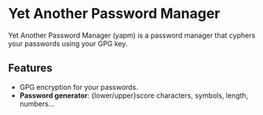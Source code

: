 # Yet Another Password Manager

Yet Another Password Manager (yapm) is a password manager that cyphers your passwords using your GPG key.

## Features

+ GPG encryption for your passwords.
+ **Password generator**: {lower/upper}score characters, symbols, length, numbers...
